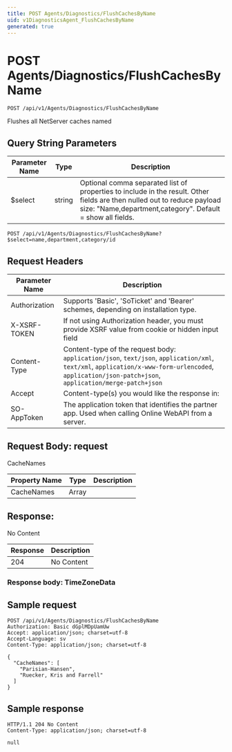 ```yaml
---
title: POST Agents/Diagnostics/FlushCachesByName
uid: v1DiagnosticsAgent_FlushCachesByName
generated: true
---
```


# POST Agents/Diagnostics/FlushCachesByName

```http
POST /api/v1/Agents/Diagnostics/FlushCachesByName
```

Flushes all NetServer caches named







## Query String Parameters

| Parameter Name | Type |  Description |
|----------------|------|--------------|
| $select | string |  Optional comma separated list of properties to include in the result. Other fields are then nulled out to reduce payload size: "Name,department,category". Default = show all fields. |

```http
POST /api/v1/Agents/Diagnostics/FlushCachesByName?$select=name,department,category/id
```


## Request Headers

| Parameter Name | Description |
|----------------|-------------|
| Authorization  | Supports 'Basic', 'SoTicket' and 'Bearer' schemes, depending on installation type. |
| X-XSRF-TOKEN   | If not using Authorization header, you must provide XSRF value from cookie or hidden input field |
| Content-Type | Content-type of the request body: `application/json`, `text/json`, `application/xml`, `text/xml`, `application/x-www-form-urlencoded`, `application/json-patch+json`, `application/merge-patch+json` |
| Accept         | Content-type(s) you would like the response in:  |
| SO-AppToken | The application token that identifies the partner app. Used when calling Online WebAPI from a server. |

## Request Body: request 

CacheNames 

| Property Name | Type |  Description |
|----------------|------|--------------|
| CacheNames | Array |  |

## Response:

No Content

| Response | Description |
|----------------|-------------|
| 204 | No Content |

### Response body: TimeZoneData


## Sample request

```http!
POST /api/v1/Agents/Diagnostics/FlushCachesByName
Authorization: Basic dGplMDpUamUw
Accept: application/json; charset=utf-8
Accept-Language: sv
Content-Type: application/json; charset=utf-8

{
  "CacheNames": [
    "Parisian-Hansen",
    "Ruecker, Kris and Farrell"
  ]
}
```

## Sample response

```http_
HTTP/1.1 204 No Content
Content-Type: application/json; charset=utf-8

null
```